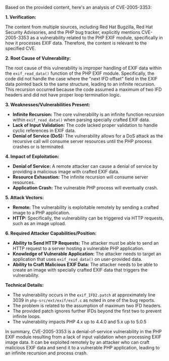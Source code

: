 Based on the provided content, here's an analysis of CVE-2005-3353:

**1. Verification:**

The content from multiple sources, including Red Hat Bugzilla, Red Hat Security Advisories, and the PHP bug tracker, explicitly mentions CVE-2005-3353 as a vulnerability related to the PHP EXIF module, specifically in how it processes EXIF data. Therefore, the content is relevant to the specified CVE.

**2. Root Cause of Vulnerability:**

The root cause of this vulnerability is improper handling of EXIF data within the `exif_read_data()` function of the PHP EXIF module. Specifically, the code did not handle the case where the "next IFD offset" field in the EXIF data pointed back to the same structure, leading to an infinite recursion. This recursion occurred because the code assumed a maximum of two IFD headers and did not have proper loop termination logic.

**3. Weaknesses/Vulnerabilities Present:**

- **Infinite Recursion:** The core vulnerability is an infinite function recursion within `exif_read_data()` when parsing specially crafted EXIF data.
- **Lack of Input Validation:** The code lacked proper validation to handle cyclic references in EXIF data.
- **Denial of Service (DoS):** The vulnerability allows for a DoS attack as the recursive call will consume server resources until the PHP process crashes or is terminated.

**4. Impact of Exploitation:**

- **Denial of Service:** A remote attacker can cause a denial of service by providing a malicious image with crafted EXIF data.
- **Resource Exhaustion:** The infinite recursion will consume server resources.
- **Application Crash:** The vulnerable PHP process will eventually crash.

**5. Attack Vectors:**

- **Remote:** The vulnerability is exploitable remotely by sending a crafted image to a PHP application.
- **HTTP:** Specifically, the vulnerability can be triggered via HTTP requests, such as an image upload.

**6. Required Attacker Capabilities/Position:**

- **Ability to Send HTTP Requests:** The attacker must be able to send an HTTP request to a server hosting a vulnerable PHP application.
- **Knowledge of Vulnerable Application:** The attacker needs to target an application that uses `exif_read_data()` on user-provided data.
- **Ability to Craft Malicious EXIF Data:** The attacker needs to be able to create an image with specially crafted EXIF data that triggers the vulnerability.

**Technical Details:**

*   The vulnerability occurs in the `exif_IFD2.patch` at approximately line 3039 in `php-src/ext/exif/exif.c` as noted in one of the bug reports.
*   The problem is related to the assumption of maximum two IFD headers.
*   The provided patch ignores further IFDs beyond the first two to prevent infinite loops.
*   The vulnerability impacts PHP 4.x up to 4.4.0 and 5.x up to 5.0.5

In summary, CVE-2005-3353 is a denial-of-service vulnerability in the PHP EXIF module resulting from a lack of input validation when processing EXIF image data. It can be exploited remotely by an attacker who can craft malicious EXIF data and send it to a vulnerable PHP application, leading to an infinite recursion and process crash.